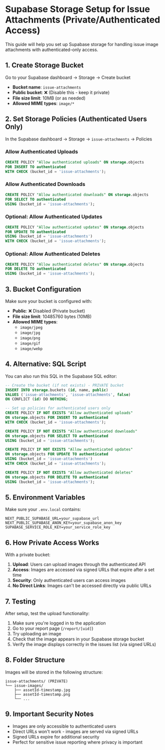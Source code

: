 # Supabase Storage Setup for Issue Attachments (Private/Authenticated Access)

This guide will help you set up Supabase storage for handling issue image attachments with authenticated-only access.

## 1. Create Storage Bucket

Go to your Supabase dashboard → Storage → Create bucket

- **Bucket name**: `issue-attachments`
- **Public bucket**: ❌ (Disable this - keep it private)
- **File size limit**: 10MB (or as needed)
- **Allowed MIME types**: `image/*`

## 2. Set Storage Policies (Authenticated Users Only)

In the Supabase dashboard → Storage → `issue-attachments` → Policies

### Allow Authenticated Uploads

```sql
CREATE POLICY "Allow authenticated uploads" ON storage.objects
FOR INSERT TO authenticated
WITH CHECK (bucket_id = 'issue-attachments');
```

### Allow Authenticated Downloads

```sql
CREATE POLICY "Allow authenticated downloads" ON storage.objects
FOR SELECT TO authenticated
USING (bucket_id = 'issue-attachments');
```

### Optional: Allow Authenticated Updates

```sql
CREATE POLICY "Allow authenticated updates" ON storage.objects
FOR UPDATE TO authenticated
USING (bucket_id = 'issue-attachments')
WITH CHECK (bucket_id = 'issue-attachments');
```

### Optional: Allow Authenticated Deletes

```sql
CREATE POLICY "Allow authenticated deletes" ON storage.objects
FOR DELETE TO authenticated
USING (bucket_id = 'issue-attachments');
```

## 3. Bucket Configuration

Make sure your bucket is configured with:

- **Public**: ❌ Disabled (Private bucket)
- **File size limit**: 10485760 bytes (10MB)
- **Allowed MIME types**:
  - `image/jpeg`
  - `image/jpg`
  - `image/png`
  - `image/gif`
  - `image/webp`

## 4. Alternative: SQL Script

You can also run this SQL in the Supabase SQL editor:

```sql
-- Create the bucket (if not exists) - PRIVATE bucket
INSERT INTO storage.buckets (id, name, public)
VALUES ('issue-attachments', 'issue-attachments', false)
ON CONFLICT (id) DO NOTHING;

-- Set up policies for authenticated users only
CREATE POLICY IF NOT EXISTS "Allow authenticated uploads"
ON storage.objects FOR INSERT TO authenticated
WITH CHECK (bucket_id = 'issue-attachments');

CREATE POLICY IF NOT EXISTS "Allow authenticated downloads"
ON storage.objects FOR SELECT TO authenticated
USING (bucket_id = 'issue-attachments');

CREATE POLICY IF NOT EXISTS "Allow authenticated updates"
ON storage.objects FOR UPDATE TO authenticated
USING (bucket_id = 'issue-attachments')
WITH CHECK (bucket_id = 'issue-attachments');

CREATE POLICY IF NOT EXISTS "Allow authenticated deletes"
ON storage.objects FOR DELETE TO authenticated
USING (bucket_id = 'issue-attachments');
```

## 5. Environment Variables

Make sure your `.env.local` contains:

```env
NEXT_PUBLIC_SUPABASE_URL=your_supabase_url
NEXT_PUBLIC_SUPABASE_ANON_KEY=your_supabase_anon_key
SUPABASE_SERVICE_ROLE_KEY=your_service_role_key
```

## 6. How Private Access Works

With a private bucket:

1. **Upload**: Users can upload images through the authenticated API
2. **Access**: Images are accessed via signed URLs that expire after a set time
3. **Security**: Only authenticated users can access images
4. **No Direct Links**: Images can't be accessed directly via public URLs

## 7. Testing

After setup, test the upload functionality:

1. Make sure you're logged in to the application
2. Go to your report page (`/report/[uid]`)
3. Try uploading an image
4. Check that the image appears in your Supabase storage bucket
5. Verify the image displays correctly in the issues list (via signed URLs)

## 8. Folder Structure

Images will be stored in the following structure:

```
issue-attachments/ (PRIVATE)
└── issue-images/
    ├── assetId-timestamp.jpg
    ├── assetId-timestamp.png
    └── ...
```

## 9. Important Security Notes

- Images are only accessible to authenticated users
- Direct URLs won't work - images are served via signed URLs
- Signed URLs expire for additional security
- Perfect for sensitive issue reporting where privacy is important
